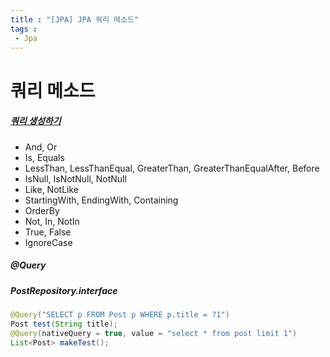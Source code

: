 ```yaml
---
title : "[JPA] JPA 쿼리 메소드"
tags : 
 - Jpa
---
```




# 쿼리 메소드

##### [쿼리 생성하기](https://docs.spring.io/spring-data/jpa/docs/current/reference/html/#jpa.query-methods.query-creation)

* And, Or
* Is, Equals
* LessThan, LessThanEqual, GreaterThan, GreaterThanEqualAfter, Before
* IsNull, IsNotNull, NotNull
* Like, NotLike
* StartingWith, EndingWith, Containing
* OrderBy
* Not, In, NotIn
* True, False
* IgnoreCase



##### @Query

##### *PostRepository.interface*

```java
@Query("SELECT p FROM Post p WHERE p.title = ?1")
Post test(String title);
@Query(nativeQuery = true, value = "select * from post limit 1")
List<Post> makeTest();
```
